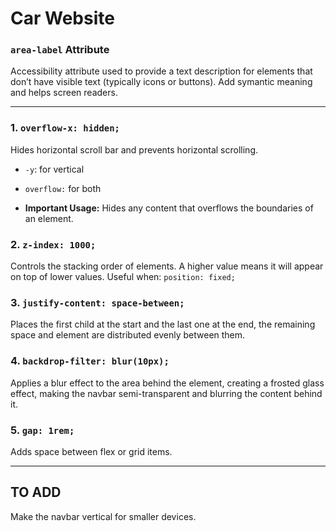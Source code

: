 # Car Website

### `area-label` Attribute
Accessibility attribute used to provide a text description for elements that don’t have visible text (typically icons or buttons).
Add symantic meaning and helps screen readers.

---

### 1. `overflow-x: hidden;`
Hides horizontal scroll bar and prevents horizontal scrolling. 
- `-y`: for vertical
- `overflow:` for both

- **Important Usage:**
Hides any content that overflows the boundaries of an element.

### 2. `z-index: 1000;`
Controls the stacking order of elements.
A higher value means it will appear on top of lower values.
Useful when: `position: fixed;`

### 3. `justify-content: space-between;`
Places the first child at the start and the last one at the end, the remaining space and element are distributed evenly between them.

### 4. `backdrop-filter: blur(10px);`
Applies a blur effect to the area behind the element, creating a frosted glass effect, making the navbar semi-transparent and blurring the content behind it.

### 5. `gap: 1rem;`
Adds space between flex or grid items.

---

## TO ADD

Make the navbar vertical for smaller devices.